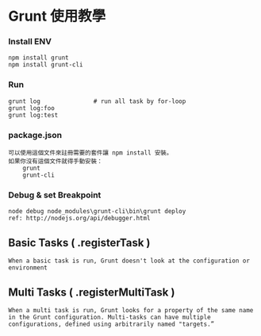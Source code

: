 # Grunt 使用教學

### Install ENV
    npm install grunt
    npm install grunt-cli

### Run
    grunt log               # run all task by for-loop
    grunt log:foo
    grunt log:test

### package.json
    可以使用這個文件來註冊需要的套件讓 npm install 安裝。
    如果你沒有這個文件就得手動安裝：
        grunt
        grunt-cli

### Debug & set Breakpoint
    node debug node_modules\grunt-cli\bin\grunt deploy
    ref: http://nodejs.org/api/debugger.html

## Basic Tasks ( .registerTask )
    When a basic task is run, Grunt doesn't look at the configuration or environment

## Multi Tasks ( .registerMultiTask )
    When a multi task is run, Grunt looks for a property of the same name in the Grunt configuration. Multi-tasks can have multiple configurations, defined using arbitrarily named "targets.”
